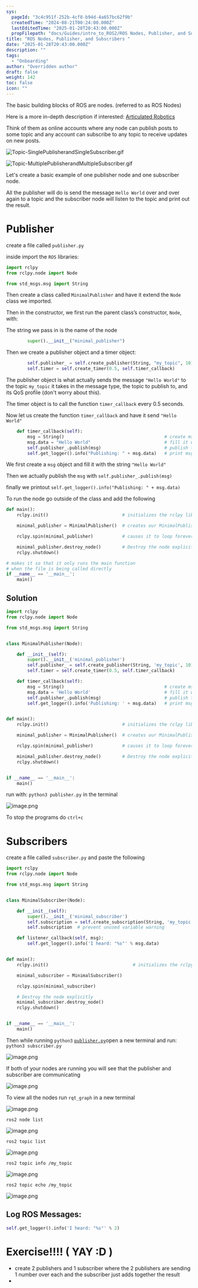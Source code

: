 ```yaml
---
sys:
  pageId: "3c4c951f-252b-4cf8-b94d-4a657bc62f9b"
  createdTime: "2024-08-21T00:24:00.000Z"
  lastEditedTime: "2025-01-28T20:43:00.000Z"
  propFilepath: "docs/Guides/intro_to_ROS2/ROS Nodes, Publisher, and Subscribers .md"
title: "ROS Nodes, Publisher, and Subscribers "
date: "2025-01-28T20:43:00.000Z"
description: ""
tags:
  - "Onboarding"
author: "Overridden author"
draft: false
weight: 142
toc: false
icon: ""
---
```


The basic building blocks of ROS are nodes. (referred to as ROS Nodes)

Here is a more in-depth description if interested: [Articulated Robotics](https://articulatedrobotics.xyz/tutorials/ready-for-ros/ros-overview#2-nodes)

Think of them as online accounts where any node can publish posts to some topic and any account can subscribe to any topic to receive updates on new posts.

![Topic-SinglePublisherandSingleSubscriber.gif](https://docs.ros.org/en/humble/_images/Topic-SinglePublisherandSingleSubscriber.gif)

![Topic-MultiplePublisherandMultipleSubscriber.gif](https://docs.ros.org/en/humble/_images/Topic-MultiplePublisherandMultipleSubscriber.gif)

Let's create a basic example of one publisher node and one subscriber node.

All the publisher will do is send the message `Hello World` over and over again to a topic and the subscriber node will listen to the topic and print out the result.

# Publisher

create a file called `publisher.py` 

inside import the `ROS` libraries:

```python
import rclpy
from rclpy.node import Node

from std_msgs.msg import String
```

Then create a class called `MinimalPublisher` and have it extend the `Node` class we imported.

Then in the constructor, we first run the parent class’s constructor, `Node`, with:

The string we pass in is the name of the node

```python
        super().__init__("minimal_publisher")
```

Then we create a publisher object and a timer object:

```python
        self.publisher_ = self.create_publisher(String, "my_topic", 10)
        self.timer = self.create_timer(0.5, self.timer_callback)
```

The publisher object is what actually sends the message `"Hello World"` to the topic `my_topic` it takes in the message type, the topic to publish to, and its QoS profile (don't worry about this).

The timer object is to call the function `timer_callback` every 0.5 seconds.

Now let us create the function `timer_callback` and have it send `"Hello World"`

```python
    def timer_callback(self):
        msg = String()                                      # create msg object
        msg.data = "Hello World"                            # fill it with data
        self.publisher_.publish(msg)                        # publish the message
        self.get_logger().info("Publishing: " + msg.data)   # print msg
```

We first create a `msg` object and fill it with the string `"Hello World"`

Then we actually publish the `msg` with `self.publisher_.publish(msg)`

finally we printout `self.get_logger().info("Publishing: " + msg.data)`

To run the node go outside of the class and add the following

```python
def main():
    rclpy.init()                            # initializes the rclpy library

    minimal_publisher = MinimalPublisher()  # creates our MinimalPublisher object

    rclpy.spin(minimal_publisher)           # causes it to loop forever

    minimal_publisher.destroy_node()        # Destroy the node explicitly
    rclpy.shutdown()

# makes it so that it only runs the main function
# when the file is being called directly
if __name__ == '__main__': 
    main()
```

## Solution

```python
import rclpy
from rclpy.node import Node

from std_msgs.msg import String


class MinimalPublisher(Node):

    def __init__(self):
        super().__init__('minimal_publisher')
        self.publisher_ = self.create_publisher(String, 'my_topic', 10)
        self.timer = self.create_timer(0.5, self.timer_callback)

    def timer_callback(self):
        msg = String()                                      # create msg object
        msg.data = 'Hello World'                            # fill it with data
        self.publisher_.publish(msg)                        # publish the message
        self.get_logger().info('Publishing: ' + msg.data)   # print msg


def main():
    rclpy.init()                            # initializes the rclpy library

    minimal_publisher = MinimalPublisher()  # creates our MinimalPublisher object

    rclpy.spin(minimal_publisher)           # causes it to loop forever

    minimal_publisher.destroy_node()        # Destroy the node explicitly
    rclpy.shutdown()


if __name__ == '__main__':
    main()
```

run with: `python3 publisher.py` in the terminal

![image.png](https://prod-files-secure.s3.us-west-2.amazonaws.com/d518164a-d88e-44d1-a4ee-3adb3bd8bce0/9214accb-ad5b-44f1-a31c-b3167c59138b/image.png?X-Amz-Algorithm=AWS4-HMAC-SHA256&X-Amz-Content-Sha256=UNSIGNED-PAYLOAD&X-Amz-Credential=ASIAZI2LB4667SM4LKTS%2F20250308%2Fus-west-2%2Fs3%2Faws4_request&X-Amz-Date=20250308T022201Z&X-Amz-Expires=3600&X-Amz-Security-Token=IQoJb3JpZ2luX2VjEAoaCXVzLXdlc3QtMiJHMEUCIEdY9nhsY5QDs9lKs5HvcUbLyIH50oK8Jq5UmmbCQi6HAiEA28qdzehzVF0VmPp3OZxpVtReFB5EH7b6FxsnhXYzXRwq%2FwMIUxAAGgw2Mzc0MjMxODM4MDUiDHtPcebdBwlZTJGx6CrcAwipwYei2SHRS%2FKQLvIiNACrmzwlyABqZf%2B3lx%2BvMSDvV0iqd9rydfh2frccVXgSEmqjw5k24Wmn1a11OFFQTRQGXpnp%2B%2FCY3MhADwHidMUt%2FQ7OAa3DrCDxZnG0oFHjqgEDY3LMSbGGWQZ3OIMlum3gNfbVdpdasi0R776dffSnpW5dUGyu6Wbo5TPhGJIF0%2Behd56ayIW2z6DuMMrV4R3NUwEJ7k4yz0xWrzxhw0diXTRKIB22nHM8piSsVdEeGgAquOf8WuRGVDmCDPJxw8lb%2BErmeK%2FT8my4pyWjncOVcEj%2B1wsKuNNjVwdmEO5ewqRsy0P%2B%2F%2F8Ht%2FvxWNSkU7FV%2B8iM400YXJYE%2F%2B9GFvciBBqsZY%2BjkCLUWQdrS0YuBawmTVnpwJhibDGJDL10ECk4Doy9OQgfu7uzJHCJIwsY%2FeEQTHgtvagmbAMGPkZnuT0qobD8OT%2F%2BXszsMNnRntgEIbSJ%2FZHjkujYp6aBfeX7vYNuFD9WGkx0Twds4p5NIsEzBVKUz24CEv79XzqSyTQTtfugvreuygL2sZFJX8SfDj%2BeCbferqCY8PE9hC8jY4G%2FaTrCOZhlOCyiZzO5XHBb6n9uQTwU1gQKuqjXQvJs%2FS63vwbXWX1T49LfMKy9rr4GOqUBpPjP%2F3SVOAdUaIeFiUCHCNjiPkMP3TjSjA3e9pRgqFR0bT5cDOxetrjoaUgCgPUmIq6QBJVJXF479Ok9Ui8MzeUBtQ7SUSr7fgKWty0CtrVTisfSNQbCsDAP95BPUnleb1PrI86jmkIGlJw8kTD2ZOsYfLfSOt5w2KCucFtj1DnDiXqSUfl8911QxwMur4o0Svs%2BuG8Vs89g8RMK3o4uHXlaPRxW&X-Amz-Signature=7103c858490524a374537d8d2830464a77e746e48398d0210a252709a405509d&X-Amz-SignedHeaders=host&x-id=GetObject)

To stop the programs do `ctrl+c`

# Subscribers

create a file called `subscriber.py` and paste the following

```python
import rclpy
from rclpy.node import Node

from std_msgs.msg import String


class MinimalSubscriber(Node):

    def __init__(self):
        super().__init__('minimal_subscriber')
        self.subscription = self.create_subscription(String, 'my_topic', self.listener_callback, 10)
        self.subscription  # prevent unused variable warning

    def listener_callback(self, msg):
        self.get_logger().info('I heard: "%s"' % msg.data)


def main():
    rclpy.init()                                # initializes the rclpy library

    minimal_subscriber = MinimalSubscriber()

    rclpy.spin(minimal_subscriber)

    # Destroy the node explicitly
    minimal_subscriber.destroy_node()
    rclpy.shutdown()


if __name__ == '__main__':
    main()
```

Then while running `python3` [`publisher.py`](http://publisher.py/)open a new terminal and run: `python3 subscriber.py` 

![image.png](https://prod-files-secure.s3.us-west-2.amazonaws.com/d518164a-d88e-44d1-a4ee-3adb3bd8bce0/611fccf2-c738-4dbd-94e9-98f209092866/image.png?X-Amz-Algorithm=AWS4-HMAC-SHA256&X-Amz-Content-Sha256=UNSIGNED-PAYLOAD&X-Amz-Credential=ASIAZI2LB4667SM4LKTS%2F20250308%2Fus-west-2%2Fs3%2Faws4_request&X-Amz-Date=20250308T022201Z&X-Amz-Expires=3600&X-Amz-Security-Token=IQoJb3JpZ2luX2VjEAoaCXVzLXdlc3QtMiJHMEUCIEdY9nhsY5QDs9lKs5HvcUbLyIH50oK8Jq5UmmbCQi6HAiEA28qdzehzVF0VmPp3OZxpVtReFB5EH7b6FxsnhXYzXRwq%2FwMIUxAAGgw2Mzc0MjMxODM4MDUiDHtPcebdBwlZTJGx6CrcAwipwYei2SHRS%2FKQLvIiNACrmzwlyABqZf%2B3lx%2BvMSDvV0iqd9rydfh2frccVXgSEmqjw5k24Wmn1a11OFFQTRQGXpnp%2B%2FCY3MhADwHidMUt%2FQ7OAa3DrCDxZnG0oFHjqgEDY3LMSbGGWQZ3OIMlum3gNfbVdpdasi0R776dffSnpW5dUGyu6Wbo5TPhGJIF0%2Behd56ayIW2z6DuMMrV4R3NUwEJ7k4yz0xWrzxhw0diXTRKIB22nHM8piSsVdEeGgAquOf8WuRGVDmCDPJxw8lb%2BErmeK%2FT8my4pyWjncOVcEj%2B1wsKuNNjVwdmEO5ewqRsy0P%2B%2F%2F8Ht%2FvxWNSkU7FV%2B8iM400YXJYE%2F%2B9GFvciBBqsZY%2BjkCLUWQdrS0YuBawmTVnpwJhibDGJDL10ECk4Doy9OQgfu7uzJHCJIwsY%2FeEQTHgtvagmbAMGPkZnuT0qobD8OT%2F%2BXszsMNnRntgEIbSJ%2FZHjkujYp6aBfeX7vYNuFD9WGkx0Twds4p5NIsEzBVKUz24CEv79XzqSyTQTtfugvreuygL2sZFJX8SfDj%2BeCbferqCY8PE9hC8jY4G%2FaTrCOZhlOCyiZzO5XHBb6n9uQTwU1gQKuqjXQvJs%2FS63vwbXWX1T49LfMKy9rr4GOqUBpPjP%2F3SVOAdUaIeFiUCHCNjiPkMP3TjSjA3e9pRgqFR0bT5cDOxetrjoaUgCgPUmIq6QBJVJXF479Ok9Ui8MzeUBtQ7SUSr7fgKWty0CtrVTisfSNQbCsDAP95BPUnleb1PrI86jmkIGlJw8kTD2ZOsYfLfSOt5w2KCucFtj1DnDiXqSUfl8911QxwMur4o0Svs%2BuG8Vs89g8RMK3o4uHXlaPRxW&X-Amz-Signature=00abab6fb7945aa4b5488295a93b7f91f1220fbc5a1c9cba96a1258a71cf6a7e&X-Amz-SignedHeaders=host&x-id=GetObject)

If both of your nodes are running you will see that the publisher and subscriber are communicating

![image.png](https://prod-files-secure.s3.us-west-2.amazonaws.com/d518164a-d88e-44d1-a4ee-3adb3bd8bce0/eea428b5-1cf0-43bb-a30b-81cbaf6c5c78/image.png?X-Amz-Algorithm=AWS4-HMAC-SHA256&X-Amz-Content-Sha256=UNSIGNED-PAYLOAD&X-Amz-Credential=ASIAZI2LB4667SM4LKTS%2F20250308%2Fus-west-2%2Fs3%2Faws4_request&X-Amz-Date=20250308T022201Z&X-Amz-Expires=3600&X-Amz-Security-Token=IQoJb3JpZ2luX2VjEAoaCXVzLXdlc3QtMiJHMEUCIEdY9nhsY5QDs9lKs5HvcUbLyIH50oK8Jq5UmmbCQi6HAiEA28qdzehzVF0VmPp3OZxpVtReFB5EH7b6FxsnhXYzXRwq%2FwMIUxAAGgw2Mzc0MjMxODM4MDUiDHtPcebdBwlZTJGx6CrcAwipwYei2SHRS%2FKQLvIiNACrmzwlyABqZf%2B3lx%2BvMSDvV0iqd9rydfh2frccVXgSEmqjw5k24Wmn1a11OFFQTRQGXpnp%2B%2FCY3MhADwHidMUt%2FQ7OAa3DrCDxZnG0oFHjqgEDY3LMSbGGWQZ3OIMlum3gNfbVdpdasi0R776dffSnpW5dUGyu6Wbo5TPhGJIF0%2Behd56ayIW2z6DuMMrV4R3NUwEJ7k4yz0xWrzxhw0diXTRKIB22nHM8piSsVdEeGgAquOf8WuRGVDmCDPJxw8lb%2BErmeK%2FT8my4pyWjncOVcEj%2B1wsKuNNjVwdmEO5ewqRsy0P%2B%2F%2F8Ht%2FvxWNSkU7FV%2B8iM400YXJYE%2F%2B9GFvciBBqsZY%2BjkCLUWQdrS0YuBawmTVnpwJhibDGJDL10ECk4Doy9OQgfu7uzJHCJIwsY%2FeEQTHgtvagmbAMGPkZnuT0qobD8OT%2F%2BXszsMNnRntgEIbSJ%2FZHjkujYp6aBfeX7vYNuFD9WGkx0Twds4p5NIsEzBVKUz24CEv79XzqSyTQTtfugvreuygL2sZFJX8SfDj%2BeCbferqCY8PE9hC8jY4G%2FaTrCOZhlOCyiZzO5XHBb6n9uQTwU1gQKuqjXQvJs%2FS63vwbXWX1T49LfMKy9rr4GOqUBpPjP%2F3SVOAdUaIeFiUCHCNjiPkMP3TjSjA3e9pRgqFR0bT5cDOxetrjoaUgCgPUmIq6QBJVJXF479Ok9Ui8MzeUBtQ7SUSr7fgKWty0CtrVTisfSNQbCsDAP95BPUnleb1PrI86jmkIGlJw8kTD2ZOsYfLfSOt5w2KCucFtj1DnDiXqSUfl8911QxwMur4o0Svs%2BuG8Vs89g8RMK3o4uHXlaPRxW&X-Amz-Signature=fb1b92671d04065460941695e3b13ee2e0470066a3b6907d90b5016e33786758&X-Amz-SignedHeaders=host&x-id=GetObject)

To view all the nodes run `rqt_graph` in a new terminal

![image.png](https://prod-files-secure.s3.us-west-2.amazonaws.com/d518164a-d88e-44d1-a4ee-3adb3bd8bce0/1d98e964-4318-4d62-b5c4-8c8f78368598/image.png?X-Amz-Algorithm=AWS4-HMAC-SHA256&X-Amz-Content-Sha256=UNSIGNED-PAYLOAD&X-Amz-Credential=ASIAZI2LB4667SM4LKTS%2F20250308%2Fus-west-2%2Fs3%2Faws4_request&X-Amz-Date=20250308T022201Z&X-Amz-Expires=3600&X-Amz-Security-Token=IQoJb3JpZ2luX2VjEAoaCXVzLXdlc3QtMiJHMEUCIEdY9nhsY5QDs9lKs5HvcUbLyIH50oK8Jq5UmmbCQi6HAiEA28qdzehzVF0VmPp3OZxpVtReFB5EH7b6FxsnhXYzXRwq%2FwMIUxAAGgw2Mzc0MjMxODM4MDUiDHtPcebdBwlZTJGx6CrcAwipwYei2SHRS%2FKQLvIiNACrmzwlyABqZf%2B3lx%2BvMSDvV0iqd9rydfh2frccVXgSEmqjw5k24Wmn1a11OFFQTRQGXpnp%2B%2FCY3MhADwHidMUt%2FQ7OAa3DrCDxZnG0oFHjqgEDY3LMSbGGWQZ3OIMlum3gNfbVdpdasi0R776dffSnpW5dUGyu6Wbo5TPhGJIF0%2Behd56ayIW2z6DuMMrV4R3NUwEJ7k4yz0xWrzxhw0diXTRKIB22nHM8piSsVdEeGgAquOf8WuRGVDmCDPJxw8lb%2BErmeK%2FT8my4pyWjncOVcEj%2B1wsKuNNjVwdmEO5ewqRsy0P%2B%2F%2F8Ht%2FvxWNSkU7FV%2B8iM400YXJYE%2F%2B9GFvciBBqsZY%2BjkCLUWQdrS0YuBawmTVnpwJhibDGJDL10ECk4Doy9OQgfu7uzJHCJIwsY%2FeEQTHgtvagmbAMGPkZnuT0qobD8OT%2F%2BXszsMNnRntgEIbSJ%2FZHjkujYp6aBfeX7vYNuFD9WGkx0Twds4p5NIsEzBVKUz24CEv79XzqSyTQTtfugvreuygL2sZFJX8SfDj%2BeCbferqCY8PE9hC8jY4G%2FaTrCOZhlOCyiZzO5XHBb6n9uQTwU1gQKuqjXQvJs%2FS63vwbXWX1T49LfMKy9rr4GOqUBpPjP%2F3SVOAdUaIeFiUCHCNjiPkMP3TjSjA3e9pRgqFR0bT5cDOxetrjoaUgCgPUmIq6QBJVJXF479Ok9Ui8MzeUBtQ7SUSr7fgKWty0CtrVTisfSNQbCsDAP95BPUnleb1PrI86jmkIGlJw8kTD2ZOsYfLfSOt5w2KCucFtj1DnDiXqSUfl8911QxwMur4o0Svs%2BuG8Vs89g8RMK3o4uHXlaPRxW&X-Amz-Signature=30dc3bf6c2852718b6b063b51450efc43ca834f39d719708ec917a154432be1d&X-Amz-SignedHeaders=host&x-id=GetObject)

`ros2 node list`

![image.png](https://prod-files-secure.s3.us-west-2.amazonaws.com/d518164a-d88e-44d1-a4ee-3adb3bd8bce0/680ac8cf-e6d9-4164-9ece-5b9a6fccffee/image.png?X-Amz-Algorithm=AWS4-HMAC-SHA256&X-Amz-Content-Sha256=UNSIGNED-PAYLOAD&X-Amz-Credential=ASIAZI2LB4667SM4LKTS%2F20250308%2Fus-west-2%2Fs3%2Faws4_request&X-Amz-Date=20250308T022201Z&X-Amz-Expires=3600&X-Amz-Security-Token=IQoJb3JpZ2luX2VjEAoaCXVzLXdlc3QtMiJHMEUCIEdY9nhsY5QDs9lKs5HvcUbLyIH50oK8Jq5UmmbCQi6HAiEA28qdzehzVF0VmPp3OZxpVtReFB5EH7b6FxsnhXYzXRwq%2FwMIUxAAGgw2Mzc0MjMxODM4MDUiDHtPcebdBwlZTJGx6CrcAwipwYei2SHRS%2FKQLvIiNACrmzwlyABqZf%2B3lx%2BvMSDvV0iqd9rydfh2frccVXgSEmqjw5k24Wmn1a11OFFQTRQGXpnp%2B%2FCY3MhADwHidMUt%2FQ7OAa3DrCDxZnG0oFHjqgEDY3LMSbGGWQZ3OIMlum3gNfbVdpdasi0R776dffSnpW5dUGyu6Wbo5TPhGJIF0%2Behd56ayIW2z6DuMMrV4R3NUwEJ7k4yz0xWrzxhw0diXTRKIB22nHM8piSsVdEeGgAquOf8WuRGVDmCDPJxw8lb%2BErmeK%2FT8my4pyWjncOVcEj%2B1wsKuNNjVwdmEO5ewqRsy0P%2B%2F%2F8Ht%2FvxWNSkU7FV%2B8iM400YXJYE%2F%2B9GFvciBBqsZY%2BjkCLUWQdrS0YuBawmTVnpwJhibDGJDL10ECk4Doy9OQgfu7uzJHCJIwsY%2FeEQTHgtvagmbAMGPkZnuT0qobD8OT%2F%2BXszsMNnRntgEIbSJ%2FZHjkujYp6aBfeX7vYNuFD9WGkx0Twds4p5NIsEzBVKUz24CEv79XzqSyTQTtfugvreuygL2sZFJX8SfDj%2BeCbferqCY8PE9hC8jY4G%2FaTrCOZhlOCyiZzO5XHBb6n9uQTwU1gQKuqjXQvJs%2FS63vwbXWX1T49LfMKy9rr4GOqUBpPjP%2F3SVOAdUaIeFiUCHCNjiPkMP3TjSjA3e9pRgqFR0bT5cDOxetrjoaUgCgPUmIq6QBJVJXF479Ok9Ui8MzeUBtQ7SUSr7fgKWty0CtrVTisfSNQbCsDAP95BPUnleb1PrI86jmkIGlJw8kTD2ZOsYfLfSOt5w2KCucFtj1DnDiXqSUfl8911QxwMur4o0Svs%2BuG8Vs89g8RMK3o4uHXlaPRxW&X-Amz-Signature=d331f1a3aaa1d1efac52a852cf006348e349961c9699856465392bfbc2f925e6&X-Amz-SignedHeaders=host&x-id=GetObject)

`ros2 topic list`

![image.png](https://prod-files-secure.s3.us-west-2.amazonaws.com/d518164a-d88e-44d1-a4ee-3adb3bd8bce0/eee2ebe1-27ef-4a4a-96fb-2ca54126fb29/image.png?X-Amz-Algorithm=AWS4-HMAC-SHA256&X-Amz-Content-Sha256=UNSIGNED-PAYLOAD&X-Amz-Credential=ASIAZI2LB4667SM4LKTS%2F20250308%2Fus-west-2%2Fs3%2Faws4_request&X-Amz-Date=20250308T022201Z&X-Amz-Expires=3600&X-Amz-Security-Token=IQoJb3JpZ2luX2VjEAoaCXVzLXdlc3QtMiJHMEUCIEdY9nhsY5QDs9lKs5HvcUbLyIH50oK8Jq5UmmbCQi6HAiEA28qdzehzVF0VmPp3OZxpVtReFB5EH7b6FxsnhXYzXRwq%2FwMIUxAAGgw2Mzc0MjMxODM4MDUiDHtPcebdBwlZTJGx6CrcAwipwYei2SHRS%2FKQLvIiNACrmzwlyABqZf%2B3lx%2BvMSDvV0iqd9rydfh2frccVXgSEmqjw5k24Wmn1a11OFFQTRQGXpnp%2B%2FCY3MhADwHidMUt%2FQ7OAa3DrCDxZnG0oFHjqgEDY3LMSbGGWQZ3OIMlum3gNfbVdpdasi0R776dffSnpW5dUGyu6Wbo5TPhGJIF0%2Behd56ayIW2z6DuMMrV4R3NUwEJ7k4yz0xWrzxhw0diXTRKIB22nHM8piSsVdEeGgAquOf8WuRGVDmCDPJxw8lb%2BErmeK%2FT8my4pyWjncOVcEj%2B1wsKuNNjVwdmEO5ewqRsy0P%2B%2F%2F8Ht%2FvxWNSkU7FV%2B8iM400YXJYE%2F%2B9GFvciBBqsZY%2BjkCLUWQdrS0YuBawmTVnpwJhibDGJDL10ECk4Doy9OQgfu7uzJHCJIwsY%2FeEQTHgtvagmbAMGPkZnuT0qobD8OT%2F%2BXszsMNnRntgEIbSJ%2FZHjkujYp6aBfeX7vYNuFD9WGkx0Twds4p5NIsEzBVKUz24CEv79XzqSyTQTtfugvreuygL2sZFJX8SfDj%2BeCbferqCY8PE9hC8jY4G%2FaTrCOZhlOCyiZzO5XHBb6n9uQTwU1gQKuqjXQvJs%2FS63vwbXWX1T49LfMKy9rr4GOqUBpPjP%2F3SVOAdUaIeFiUCHCNjiPkMP3TjSjA3e9pRgqFR0bT5cDOxetrjoaUgCgPUmIq6QBJVJXF479Ok9Ui8MzeUBtQ7SUSr7fgKWty0CtrVTisfSNQbCsDAP95BPUnleb1PrI86jmkIGlJw8kTD2ZOsYfLfSOt5w2KCucFtj1DnDiXqSUfl8911QxwMur4o0Svs%2BuG8Vs89g8RMK3o4uHXlaPRxW&X-Amz-Signature=a0d69de25cf7e841651c16f0503ba11071f71a49e195c2ab619aadc8e9de240a&X-Amz-SignedHeaders=host&x-id=GetObject)

`ros2 topic info /my_topic`

![image.png](https://prod-files-secure.s3.us-west-2.amazonaws.com/d518164a-d88e-44d1-a4ee-3adb3bd8bce0/6288ef12-cb9e-406f-b9eb-65feed3a9011/image.png?X-Amz-Algorithm=AWS4-HMAC-SHA256&X-Amz-Content-Sha256=UNSIGNED-PAYLOAD&X-Amz-Credential=ASIAZI2LB4667SM4LKTS%2F20250308%2Fus-west-2%2Fs3%2Faws4_request&X-Amz-Date=20250308T022201Z&X-Amz-Expires=3600&X-Amz-Security-Token=IQoJb3JpZ2luX2VjEAoaCXVzLXdlc3QtMiJHMEUCIEdY9nhsY5QDs9lKs5HvcUbLyIH50oK8Jq5UmmbCQi6HAiEA28qdzehzVF0VmPp3OZxpVtReFB5EH7b6FxsnhXYzXRwq%2FwMIUxAAGgw2Mzc0MjMxODM4MDUiDHtPcebdBwlZTJGx6CrcAwipwYei2SHRS%2FKQLvIiNACrmzwlyABqZf%2B3lx%2BvMSDvV0iqd9rydfh2frccVXgSEmqjw5k24Wmn1a11OFFQTRQGXpnp%2B%2FCY3MhADwHidMUt%2FQ7OAa3DrCDxZnG0oFHjqgEDY3LMSbGGWQZ3OIMlum3gNfbVdpdasi0R776dffSnpW5dUGyu6Wbo5TPhGJIF0%2Behd56ayIW2z6DuMMrV4R3NUwEJ7k4yz0xWrzxhw0diXTRKIB22nHM8piSsVdEeGgAquOf8WuRGVDmCDPJxw8lb%2BErmeK%2FT8my4pyWjncOVcEj%2B1wsKuNNjVwdmEO5ewqRsy0P%2B%2F%2F8Ht%2FvxWNSkU7FV%2B8iM400YXJYE%2F%2B9GFvciBBqsZY%2BjkCLUWQdrS0YuBawmTVnpwJhibDGJDL10ECk4Doy9OQgfu7uzJHCJIwsY%2FeEQTHgtvagmbAMGPkZnuT0qobD8OT%2F%2BXszsMNnRntgEIbSJ%2FZHjkujYp6aBfeX7vYNuFD9WGkx0Twds4p5NIsEzBVKUz24CEv79XzqSyTQTtfugvreuygL2sZFJX8SfDj%2BeCbferqCY8PE9hC8jY4G%2FaTrCOZhlOCyiZzO5XHBb6n9uQTwU1gQKuqjXQvJs%2FS63vwbXWX1T49LfMKy9rr4GOqUBpPjP%2F3SVOAdUaIeFiUCHCNjiPkMP3TjSjA3e9pRgqFR0bT5cDOxetrjoaUgCgPUmIq6QBJVJXF479Ok9Ui8MzeUBtQ7SUSr7fgKWty0CtrVTisfSNQbCsDAP95BPUnleb1PrI86jmkIGlJw8kTD2ZOsYfLfSOt5w2KCucFtj1DnDiXqSUfl8911QxwMur4o0Svs%2BuG8Vs89g8RMK3o4uHXlaPRxW&X-Amz-Signature=5135c5f74c4187f3366e8c546447ceff889f55ead6e66b641e5e4f664869bba8&X-Amz-SignedHeaders=host&x-id=GetObject)

`ros2 topic echo /my_topic`

![image.png](https://prod-files-secure.s3.us-west-2.amazonaws.com/d518164a-d88e-44d1-a4ee-3adb3bd8bce0/0a6fcb4d-422d-4a6c-a803-749ef4adf2c6/image.png?X-Amz-Algorithm=AWS4-HMAC-SHA256&X-Amz-Content-Sha256=UNSIGNED-PAYLOAD&X-Amz-Credential=ASIAZI2LB4667SM4LKTS%2F20250308%2Fus-west-2%2Fs3%2Faws4_request&X-Amz-Date=20250308T022201Z&X-Amz-Expires=3600&X-Amz-Security-Token=IQoJb3JpZ2luX2VjEAoaCXVzLXdlc3QtMiJHMEUCIEdY9nhsY5QDs9lKs5HvcUbLyIH50oK8Jq5UmmbCQi6HAiEA28qdzehzVF0VmPp3OZxpVtReFB5EH7b6FxsnhXYzXRwq%2FwMIUxAAGgw2Mzc0MjMxODM4MDUiDHtPcebdBwlZTJGx6CrcAwipwYei2SHRS%2FKQLvIiNACrmzwlyABqZf%2B3lx%2BvMSDvV0iqd9rydfh2frccVXgSEmqjw5k24Wmn1a11OFFQTRQGXpnp%2B%2FCY3MhADwHidMUt%2FQ7OAa3DrCDxZnG0oFHjqgEDY3LMSbGGWQZ3OIMlum3gNfbVdpdasi0R776dffSnpW5dUGyu6Wbo5TPhGJIF0%2Behd56ayIW2z6DuMMrV4R3NUwEJ7k4yz0xWrzxhw0diXTRKIB22nHM8piSsVdEeGgAquOf8WuRGVDmCDPJxw8lb%2BErmeK%2FT8my4pyWjncOVcEj%2B1wsKuNNjVwdmEO5ewqRsy0P%2B%2F%2F8Ht%2FvxWNSkU7FV%2B8iM400YXJYE%2F%2B9GFvciBBqsZY%2BjkCLUWQdrS0YuBawmTVnpwJhibDGJDL10ECk4Doy9OQgfu7uzJHCJIwsY%2FeEQTHgtvagmbAMGPkZnuT0qobD8OT%2F%2BXszsMNnRntgEIbSJ%2FZHjkujYp6aBfeX7vYNuFD9WGkx0Twds4p5NIsEzBVKUz24CEv79XzqSyTQTtfugvreuygL2sZFJX8SfDj%2BeCbferqCY8PE9hC8jY4G%2FaTrCOZhlOCyiZzO5XHBb6n9uQTwU1gQKuqjXQvJs%2FS63vwbXWX1T49LfMKy9rr4GOqUBpPjP%2F3SVOAdUaIeFiUCHCNjiPkMP3TjSjA3e9pRgqFR0bT5cDOxetrjoaUgCgPUmIq6QBJVJXF479Ok9Ui8MzeUBtQ7SUSr7fgKWty0CtrVTisfSNQbCsDAP95BPUnleb1PrI86jmkIGlJw8kTD2ZOsYfLfSOt5w2KCucFtj1DnDiXqSUfl8911QxwMur4o0Svs%2BuG8Vs89g8RMK3o4uHXlaPRxW&X-Amz-Signature=e3d1c1723c7eb10cb247b52e714f78d10b9ae1a56710144615eccf4540224ef7&X-Amz-SignedHeaders=host&x-id=GetObject)

## Log ROS Messages:

```python
self.get_logger().info('I heard: "%s"' % 2)
```

# Exercise!!!! ( YAY :D )

- create 2 publishers and 1 subscriber where the 2 publishers are sending 1 number over each and the subscriber just adds together the result
- 

